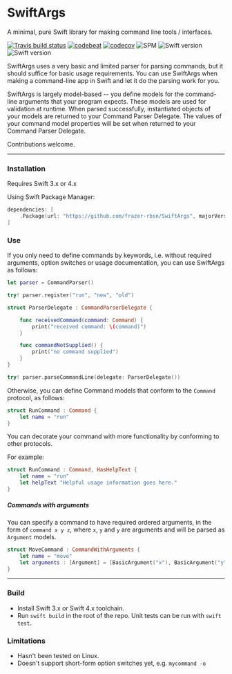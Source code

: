 # SwiftArgs

A minimal, pure Swift library for making command line tools / interfaces.

[![Travis build status](https://travis-ci.org/frazer-rbsn/SwiftArgs.svg?branch=master)](https://travis-ci.org/frazer-rbsn/SwiftArgs)
[![codebeat](https://codebeat.co/badges/50ae3c45-d0f4-4a10-be51-0b33831d6ad0)](https://codebeat.co/projects/github-com-frazer-rbsn-swiftargs)
[![codecov](https://codecov.io/gh/frazer-rbsn/SwiftArgs/branch/master/graph/badge.svg)](https://codecov.io/gh/frazer-rbsn/SwiftArgs)
![SPM](https://img.shields.io/badge/Swift%20Package%20Manager-Compatible-brightgreen.svg)
![Swift version](https://img.shields.io/badge/Swift-3-orange.svg)
![Swift version](https://img.shields.io/badge/Swift-4-orange.svg)

SwiftArgs uses a very basic and limited parser for parsing commands, but it should suffice for basic usage requirements.
You can use SwiftArgs when making a command-line app in Swift and let it do the parsing work for you.

SwiftArgs is largely model-based -- you define models for the command-line arguments that your program expects. These models are used for validation at runtime. When parsed successfully, instantiated objects of your models are returned to your Command Parser Delegate.
The values of your command model properties will be set when returned to your Command Parser Delegate.

Contributions welcome.

---

### Installation

Requires Swift 3.x or 4.x

Using Swift Package Manager:

```swift
dependencies: [
    .Package(url: "https://github.com/frazer-rbsn/SwiftArgs", majorVersion: 1),
]
```


### Use

If you only need to define commands by keywords, i.e. without required arguments, option switches
or usage documentation, you can use SwiftArgs as follows:

```swift
let parser = CommandParser()

try! parser.register("run", "new", "old")

struct ParserDelegate : CommandParserDelegate {

    func receivedCommand(command: Command) {
        print("received command: \(command)")
    }

    func commandNotSupplied() {
        print("no command supplied")
    }
}

try! parser.parseCommandLine(delegate: ParserDelegate())
```

Otherwise, you can define Command models that conform to the `Command` protocol, as follows:

```swift
struct RunCommand : Command {
    let name = "run"
}
```

You can decorate your command with more functionality by conforming to other protocols.

For example:

```swift
struct RunCommand : Command, HasHelpText {
    let name = "run"
    let helpText "Helpful usage information goes here."
}
```

##### Commands with arguments

You can specify a command to have required ordered arguments, in the form of `command x y z`,
where `x`, `y` and `y` are arguments and will be parsed as `Argument` models.

```swift
struct MoveCommand : CommandWithArguments {
    let name = "move"
    let arguments : [Argument] = [BasicArgument("x"), BasicArgument("y")]
}
```

---

### Build
 * Install Swift 3.x or Swift 4.x toolchain.
 * Run `swift build` in the root of the repo. Unit tests can be run with `swift test`.


### Limitations

* Hasn't been tested on Linux.
* Doesn't support short-form option switches yet, e.g. `mycommand -o`
